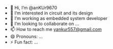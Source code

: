 - 👋 Hi, I’m @anKUr9670
- 👀 I’m interested in circuit and its design
- 🌱 I’m working as embedded system developer
- 💞️ I’m looking to collaborate on ...
- 📫 How to reach me yankur557@gmail.com
- 😄 Pronouns: ...
- ⚡ Fun fact: ...

<!---
anKUr9670/anKUr9670 is a ✨ special ✨ repository because its `README.md` (this file) appears on your GitHub profile.
You can click the Preview link to take a look at your changes.
--->
